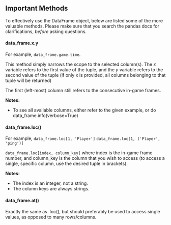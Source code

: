 ## Important Methods
To effectively use the DataFrame object, below are listed some of the more valuable methods. Please make sure that you
search the pandas docs for clarifications, *before* asking questions.

#### data_frame.x.y
For example, `data_frame.game.time`.

This method simply narrows the scope to the selected column(s). The *x* variable refers to the first value of the tuple,
and the *y* variable refers to the second value of the tuple (if only x is provided, all columns belonging to that tuple
will be returned)

The first (left-most) column still refers to the consecutive in-game frames.

**Notes:**
 * To see all available columns, either refer to the given example, or do data_frame.info(verbose=True)

#### data_frame.loc()

For example, `data_frame.loc[1, 'Player']` `data_frame.loc[1, ('Player', 'ping')]`

`data_frame.loc[index, column_key]` where index is the in-game frame number, and column_key is the column that you wish
to access (to access a single, specific column, use the desired tuple in brackets).

**Notes:**
 * The index is an integer, not a string.
 * The column keys are always strings.

#### data_frame.at()

Exactly the same as .loc(), but should preferably be used to access single values, as opposed to many rows/columns.